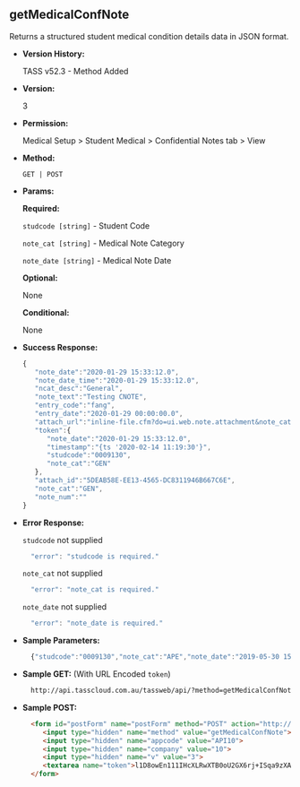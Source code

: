 **getMedicalConfNote**
----
  Returns a structured student medical condition details data in JSON format.
  
* **Version History:**

  TASS v52.3 - Method Added

* **Version:**

  3

* **Permission:**

  Medical Setup > Student Medical > Confidential Notes tab > View

* **Method:**

  `GET | POST`
  
*  **Params:**

   **Required:**
 
   `studcode [string]` - Student Code

   `note_cat [string]` - Medical Note Category

   `note_date [string]` - Medical Note Date

   **Optional:**

   None

   **Conditional:**

   None

* **Success Response:**

    ```javascript
    { 
       "note_date":"2020-01-29 15:33:12.0",
       "note_date_time":"2020-01-29 15:33:12.0",
       "ncat_desc":"General",
       "note_text":"Testing CNOTE",
       "entry_code":"fang",
       "entry_date":"2020-01-29 00:00:00.0",
       "attach_url":"inline-file.cfm?do=ui.web.note.attachment&note_cat=GEN&note_date=2020-01-29 15:33:12.0&note_num=&entity_type=M&entity_code=0009130&notetype=confidential",
       "token":{ 
          "note_date":"2020-01-29 15:33:12.0",
          "timestamp":"{ts '2020-02-14 11:19:30'}",
          "studcode":"0009130",
          "note_cat":"GEN"
       },
       "attach_id":"5DEAB58E-EE13-4565-DC8311946B667C6E",
       "note_cat":"GEN",
       "note_num":""
    }
    ```
 
* **Error Response:**

    `studcode` not supplied
    ```javascript
      "error": "studcode is required."
    ```

    `note_cat` not supplied
    ```javascript
      "error": "note_cat is required."
    ```

    `note_date` not supplied
    ```javascript
      "error": "note_date is required."
    ```

* **Sample Parameters:**

  ```javascript
    {"studcode":"0009130","note_cat":"APE","note_date":"2019-05-30 15:11:58.0"}
  ```

* **Sample GET:** (With URL Encoded `token`)

  ```HTML
    http://api.tasscloud.com.au/tassweb/api/?method=getMedicalConfNote&appcode=API10&company=10&v=3&token=l1D8owEn111IHcXLRwXTB0oU2GX6rj%2BISqa9zXA8We3J3mwgjW5pdUvFK3%2FIZ4mJ4bMyfKTmEoup%2B3tTE9GeLQ%3D%3D
  ```
  
* **Sample POST:**

  ```HTML
    <form id="postForm" name="postForm" method="POST" action="http://api.tasscloud.com.au/tassweb/api/">
       <input type="hidden" name="method" value="getMedicalConfNote">
       <input type="hidden" name="appcode" value="API10">
       <input type="hidden" name="company" value="10">
       <input type="hidden" name="v" value="3">
       <textarea name="token">l1D8owEn111IHcXLRwXTB0oU2GX6rj+ISqa9zXA8We3J3mwgjW5pdUvFK3/IZ4mJ4bMyfKTmEoup+3tTE9GeLQ==</textarea>
    </form>
  ```